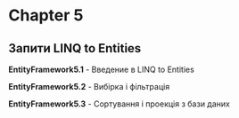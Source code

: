 # Chapter 5
## Запити LINQ to Entities

**EntityFramework5.1** - Введение в LINQ to Entities

**EntityFramework5.2** - Вибірка і фільтрація

**EntityFramework5.3** - Сортування і проекція з бази даних